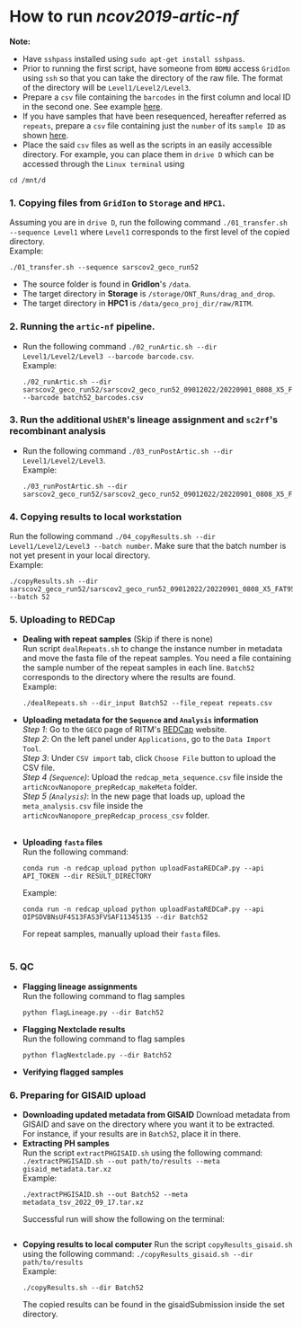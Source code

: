 # How to run *ncov2019-artic-nf*
**Note:** </br>
- Have `sshpass` installed using `sudo apt-get install sshpass`. 
- Prior to running the first script, have someone from `BDMU` access `GridIon` using `ssh` so that you can take the directory of the raw file. The format of the directory will be `Level1/Level2/Level3`. 
- Prepare a `csv` file containing the `barcodes` in the first column and local ID in the second one. See example [here](https://github.com/ufuomababatunde/GECO-run/blob/main/sampleFile/samplebarcodes.csv).
- If you have samples that have been resequenced, hereafter referred as `repeats`, prepare a `csv` file containing just the `number` of its `sample ID` as shown [here](https://github.com/ufuomababatunde/GECO-run/blob/main/sampleFile/samplerepeats.csv).
- Place the said `csv` files as well as the scripts in an easily accessible directory. For example, you can place them in `drive D` which can be accessed through the `Linux terminal` using
```
cd /mnt/d
```



### 1. Copying files from `GridIon` to `Storage` and `HPC1`.
  Assuming you are in `drive D`, run the following command `./01_transfer.sh --sequence Level1` where `Level1` corresponds to the first level of the copied directory.</br>
  Example:
  ```
  ./01_transfer.sh --sequence sarscov2_geco_run52
  ```
  - The source folder is found in **GridIon**'s `/data`. </br>
  - The target directory in **Storage** is `/storage/ONT_Runs/drag_and_drop`. </br>
  - The target directory in **HPC1** is `/data/geco_proj_dir/raw/RITM`. </br>



### 2. Running the `artic-nf` pipeline.
- Run the following command `./02_runArtic.sh --dir Level1/Level2/Level3 --barcode barcode.csv`. </br>
  Example: </br>
  ```
  ./02_runArtic.sh --dir sarscov2_geco_run52/sarscov2_geco_run52_09012022/20220901_0808_X5_FAT95592_ef9365b9 --barcode batch52_barcodes.csv
  ```



### 3. Run the additional `UShER`'s lineage assignment and `sc2rf`'s recombinant analysis
- Run the following command `./03_runPostArtic.sh --dir Level1/Level2/Level3`. </br>
  Example: </br>
  ```
  ./03_runPostArtic.sh --dir sarscov2_geco_run52/sarscov2_geco_run52_09012022/20220901_0808_X5_FAT95592_ef9365b9
  ```



### 4. Copying results to local workstation
  Run the following command `./04_copyResults.sh --dir Level1/Level2/Level3 --batch number`. Make sure that the batch number is not yet present in your local directory. </br>
  Example: </br>
```
./copyResults.sh --dir sarscov2_geco_run52/sarscov2_geco_run52_09012022/20220901_0808_X5_FAT95592_ef9365b9 --batch 52
```



### 5. Uploading to REDCap
- **Dealing with repeat samples** (Skip if there is none)</br>
  Run script `dealRepeats.sh` to change the instance number in metadata and move the fasta file of the repeat samples. You need a file containing the sample number of the repeat samples in each line. `Batch52` corresponds to the directory where the results are found. </br>
  Example: </br>
  ```
  ./dealRepeats.sh --dir_input Batch52 --file_repeat repeats.csv
  ```

- **Uploading metadata for the `Sequence` and `Analysis` information** </br>
  *Step 1*: Go to the `GECO` page of RITM's [REDCap](https://geco.ritm-edc.net/) website. </br>
  *Step 2*: On the left panel under `Applications`, go to the `Data Import Tool`. </br>
  *Step 3*: Under `CSV import` tab, click `Choose File` button to upload the CSV file. </br>
  *Step 4 (`Sequence`)*: Upload the `redcap_meta_sequence.csv` file inside the `articNcovNanopore_prepRedcap_makeMeta` folder. </br>
  *Step 5 (`Analysis`)*: In the new page that loads up, upload the `meta_analysis.csv` file inside the `articNcovNanopore_prepRedcap_process_csv` folder. </br></br>


- **Uploading `fasta` files** </br>
  Run the following command: </br>
  ```
  conda run -n redcap_upload python uploadFastaREDCaP.py --api API_TOKEN --dir RESULT_DIRECTORY
  ```
  Example: </br>
  ```
  conda run -n redcap_upload python uploadFastaREDCaP.py --api OIPSDVBNsUF4S13FAS3FVSAF11345135 --dir Batch52
  ```
  For repeat samples, manually upload their `fasta` files. </br></br>
  
  

### 5. QC
- **Flagging lineage assignments** </br>
  Run the following command to flag samples </br>
  ```
  python flagLineage.py --dir Batch52
  ```
  
- **Flagging Nextclade results** </br>
  Run the following command to flag samples </br>
  ```
  python flagNextclade.py --dir Batch52
  ```
  
- **Verifying flagged samples**




### 6. Preparing for GISAID upload
- **Downloading updated metadata from GISAID**
    Download metadata from GISAID and save on the directory where you want it to be extracted. </br>
    For instance, if your results are in `Batch52`, place it in there.
- **Extracting PH samples** <br>
    Run the script `extractPHGISAID.sh` using the following command: `./extractPHGISAID.sh --out path/to/results --meta gisaid_metadata.tar.xz` </br>
    Example: </br>
    ```
    ./extractPHGISAID.sh --out Batch52 --meta metadata_tsv_2022_09_17.tar.xz
    ```
    Successful run will show the following on the terminal: </br>
    ```
    
    ```
- **Copying results to local computer**
    Run the script `copyResults_gisaid.sh` using the following command: `./copyResults_gisaid.sh --dir path/to/results` </br>
    Example: </br>
    ```
    ./copyResults.sh --dir Batch52
    ```
    The copied results can be found in the gisaidSubmission inside the set directory.
